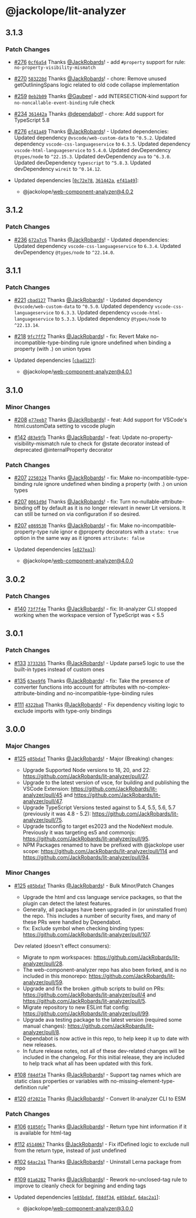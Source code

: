 # @jackolope/lit-analyzer

## 3.1.3

### Patch Changes

- [#276](https://github.com/JackRobards/lit-analyzer/pull/276) [`0cf6a54`](https://github.com/JackRobards/lit-analyzer/commit/0cf6a54d7bd40b57e7b869048f7a44133f2cd35e) Thanks [@JackRobards](https://github.com/JackRobards)! - add `#property` support for rule: `no-property-visibility-mismatch`

- [#270](https://github.com/JackRobards/lit-analyzer/pull/270) [`583220d`](https://github.com/JackRobards/lit-analyzer/commit/583220d89c38b9a8f7496f05034763acaaa5cb03) Thanks [@JackRobards](https://github.com/JackRobards)! - chore: Remove unused getOutliningSpans logic related to old code collapse implementation

- [#259](https://github.com/JackRobards/lit-analyzer/pull/259) [`0eb2b09`](https://github.com/JackRobards/lit-analyzer/commit/0eb2b096fc3578713ec6d4e939ed148da744403e) Thanks [@Gaubee](https://github.com/Gaubee)! - add INTERSECTION-kind support for `no-noncallable-event-binding` rule check

- [#234](https://github.com/JackRobards/lit-analyzer/pull/234) [`361442a`](https://github.com/JackRobards/lit-analyzer/commit/361442aa78a0a616b3ead06f67dba7fc42f01931) Thanks [@dependabot](https://github.com/apps/dependabot)! - chore: Add support for TypeScript 5.8

- [#276](https://github.com/JackRobards/lit-analyzer/pull/276) [`ef41a49`](https://github.com/JackRobards/lit-analyzer/commit/ef41a490eea17c9e084f6e32ad7242eb2681c275) Thanks [@JackRobards](https://github.com/JackRobards)! - Updated dependencies:
  Updated dependency `@vscode/web-custom-data` to `^0.5.2`.
  Updated dependency `vscode-css-languageservice` to `6.3.5`.
  Updated dependency `vscode-html-languageservice` to `5.4.0`.
  Updated devDependency `@types/node` to `^22.15.3`.
  Updated devDependency `ava` to `^6.3.0`.
  Updated devDependency `typescript` to `^5.8.3`.
  Updated devDependency `wireit` to `^0.14.12`.
- Updated dependencies [[`0c72e78`](https://github.com/JackRobards/lit-analyzer/commit/0c72e78abcfdc249f7c34e26164a5a8dbe92e5a9), [`361442a`](https://github.com/JackRobards/lit-analyzer/commit/361442aa78a0a616b3ead06f67dba7fc42f01931), [`ef41a49`](https://github.com/JackRobards/lit-analyzer/commit/ef41a490eea17c9e084f6e32ad7242eb2681c275)]:
  - @jackolope/web-component-analyzer@4.0.2

## 3.1.2

### Patch Changes

- [#236](https://github.com/JackRobards/lit-analyzer/pull/236) [`672a7c6`](https://github.com/JackRobards/lit-analyzer/commit/672a7c6aa9b449044cdbb384923219518bc24107) Thanks [@JackRobards](https://github.com/JackRobards)! - Updated dependencies:
  Updated dependency `vscode-css-languageservice` to `6.3.4`.
  Updated devDependency `@types/node` to `^22.14.0`.

## 3.1.1

### Patch Changes

- [#221](https://github.com/JackRobards/lit-analyzer/pull/221) [`cbad127`](https://github.com/JackRobards/lit-analyzer/commit/cbad1272bc0a77bd9e1c208eed872c843cce0b13) Thanks [@JackRobards](https://github.com/JackRobards)! - Updated dependency `@vscode/web-custom-data` to `^0.5.0`.
  Updated dependency `vscode-css-languageservice` to `6.3.3`.
  Updated dependency `vscode-html-languageservice` to `5.3.3`.
  Updated dependency `@types/node` to `^22.13.14`.

- [#218](https://github.com/JackRobards/lit-analyzer/pull/218) [`9fc7ff2`](https://github.com/JackRobards/lit-analyzer/commit/9fc7ff21d354df4d1f84ea325b5b63eb00e7e6de) Thanks [@JackRobards](https://github.com/JackRobards)! - fix: Revert Make no-incompatible-type-binding rule ignore undefined when binding a property (with .) on union types

- Updated dependencies [[`cbad127`](https://github.com/JackRobards/lit-analyzer/commit/cbad1272bc0a77bd9e1c208eed872c843cce0b13)]:
  - @jackolope/web-component-analyzer@4.0.1

## 3.1.0

### Minor Changes

- [#208](https://github.com/JackRobards/lit-analyzer/pull/208) [`e77eeb7`](https://github.com/JackRobards/lit-analyzer/commit/e77eeb79f78380671a1e6171d2d84d6d4e677512) Thanks [@JackRobards](https://github.com/JackRobards)! - feat: Add support for VSCode's html.customData setting to vscode plugin

- [#142](https://github.com/JackRobards/lit-analyzer/pull/142) [`d83e9fb`](https://github.com/JackRobards/lit-analyzer/commit/d83e9fb20d5285a8df21e5246a2e48b365b75bff) Thanks [@JackRobards](https://github.com/JackRobards)! - feat: Update no-property-visibility-mismatch rule to check for @state decorator instead of deprecated @internalProperty decorator

### Patch Changes

- [#207](https://github.com/JackRobards/lit-analyzer/pull/207) [`2250324`](https://github.com/JackRobards/lit-analyzer/commit/225032460b92f3f7652061fa7ea275231e69943c) Thanks [@JackRobards](https://github.com/JackRobards)! - fix: Make no-incompatible-type-binding rule ignore undefined when binding a property (with .) on union types

- [#207](https://github.com/JackRobards/lit-analyzer/pull/207) [`0061d9d`](https://github.com/JackRobards/lit-analyzer/commit/0061d9db945ff7310d6ec7c70cf2b4f7d46a3c1d) Thanks [@JackRobards](https://github.com/JackRobards)! - fix: Turn no-nullable-attribute-binding off by default as it is no longer relevant in newer Lit versions. It can still be turned on via configuration if so desired.

- [#207](https://github.com/JackRobards/lit-analyzer/pull/207) [`e869530`](https://github.com/JackRobards/lit-analyzer/commit/e869530d7b868a293f76ba8363f9a25f48475c06) Thanks [@JackRobards](https://github.com/JackRobards)! - fix: Make no-incompatible-property-type rule ignor e @property decorators with a `state: true` option in the same way as it ignores `attribute: false`

- Updated dependencies [[`e827ea1`](https://github.com/JackRobards/lit-analyzer/commit/e827ea1cbb36ce518b87033a08b9f7d2efac8f7a)]:
  - @jackolope/web-component-analyzer@4.0.0

## 3.0.2

### Patch Changes

- [#140](https://github.com/JackRobards/lit-analyzer/pull/140) [`73f7f4e`](https://github.com/JackRobards/lit-analyzer/commit/73f7f4e1c7ae5160faff6cb8f3b3f254ef4a0835) Thanks [@JackRobards](https://github.com/JackRobards)! - fix: lit-analyzer CLI stopped working when the workspace version of TypeScript was < 5.5

## 3.0.1

### Patch Changes

- [#133](https://github.com/JackRobards/lit-analyzer/pull/133) [`37332b5`](https://github.com/JackRobards/lit-analyzer/commit/37332b5843034cb7a30575b93ec5b5d13dc7a65c) Thanks [@JackRobards](https://github.com/JackRobards)! - Update parse5 logic to use the built-in types instead of custom ones

- [#135](https://github.com/JackRobards/lit-analyzer/pull/135) [`63ee9f6`](https://github.com/JackRobards/lit-analyzer/commit/63ee9f6ab488927d2e464b039014d62ac9793ec9) Thanks [@JackRobards](https://github.com/JackRobards)! - fix: Take the presence of converter functions into account for attributes with no-complex-attribute-binding and no-incompatible-type-binding rules

- [#111](https://github.com/JackRobards/lit-analyzer/pull/111) [`4322ba8`](https://github.com/JackRobards/lit-analyzer/commit/4322ba8f51207609eadb2d6f05c303b00274355c) Thanks [@JackRobards](https://github.com/JackRobards)! - Fix dependency visiting logic to exclude imports with type-only bindings

## 3.0.0

### Major Changes

- [#125](https://github.com/JackRobards/lit-analyzer/pull/125) [`e85bdaf`](https://github.com/JackRobards/lit-analyzer/commit/e85bdafe871bcac2d4a89da64fc2c1d4b8b78bd9) Thanks [@JackRobards](https://github.com/JackRobards)! - Major (Breaking) changes:

  - Upgrade Supported Node versions to 18, 20, and 22: https://github.com/JackRobards/lit-analyzer/pull/27.
  - Upgrade to the latest version of vsce, for building and publishing the VSCode Extension: https://github.com/JackRobards/lit-analyzer/pull/45 and https://github.com/JackRobards/lit-analyzer/pull/47.
  - Upgrade TypeScript Versions tested against to 5.4, 5.5, 5.6, 5.7 (previously it was 4.8 - 5.2): https://github.com/JackRobards/lit-analyzer/pull/75.
  - Upgrade tsconfig to target es2023 and the NodeNext module. Previously it was targeting es5 and commonjs: https://github.com/JackRobards/lit-analyzer/pull/95.
  - NPM Packages renamed to have be prefixed with @jackolope user scope: https://github.com/JackRobards/lit-analyzer/pull/114 and https://github.com/JackRobards/lit-analyzer/pull/94.

### Minor Changes

- [#125](https://github.com/JackRobards/lit-analyzer/pull/125) [`e85bdaf`](https://github.com/JackRobards/lit-analyzer/commit/e85bdafe871bcac2d4a89da64fc2c1d4b8b78bd9) Thanks [@JackRobards](https://github.com/JackRobards)! - Bulk Minor/Patch Changes

  - Upgrade the html and css language service packages, so that the plugin can detect the latest features.
  - Generally, all packages have been upgraded in (or uninstalled from) the repo. This includes a number of security fixes, and many of these PRs were handled by Dependabot.
  - fix: Exclude symbol when checking binding types: https://github.com/JackRobards/lit-analyzer/pull/107.

  Dev related (doesn't effect consumers):

  - Migrate to npm workspaces: https://github.com/JackRobards/lit-analyzer/pull/28.
  - The web-component-analyzer repo has also been forked, and is no included in this monorepo: https://github.com/JackRobards/lit-analyzer/pull/59.
  - Upgrade and fix the broken .github scripts to build on PRs: https://github.com/JackRobards/lit-analyzer/pull/4 and https://github.com/JackRobards/lit-analyzer/pull/5.
  - Migrate repository to new ESLint flat config: https://github.com/JackRobards/lit-analyzer/pull/99.
  - Upgrade ava testing package to the latest version (required some manual changes): https://github.com/JackRobards/lit-analyzer/pull/8.
  - Dependabot is now active in this repo, to help keep it up to date with new releases.
  - In future release notes, not all of these dev-related changes will be included in the changelog. For this initial release, they are included to help track what all has been updated with this fork.

- [#108](https://github.com/JackRobards/lit-analyzer/pull/108) [`f84df34`](https://github.com/JackRobards/lit-analyzer/commit/f84df34e9da2a17565a30b1984fa3a546ff1b92f) Thanks [@JackRobards](https://github.com/JackRobards)! - Support tag names which are static class properties or variables with no-missing-element-type-definition rule"

- [#120](https://github.com/JackRobards/lit-analyzer/pull/120) [`df2021e`](https://github.com/JackRobards/lit-analyzer/commit/df2021e19af5ff815ddcba3f6a324d05a67217b8) Thanks [@JackRobards](https://github.com/JackRobards)! - Convert lit-analyzer CLI to ESM

### Patch Changes

- [#106](https://github.com/JackRobards/lit-analyzer/pull/106) [`01850fc`](https://github.com/JackRobards/lit-analyzer/commit/01850fc4af0b6ab2a1ded0e5468fdb7138f50991) Thanks [@JackRobards](https://github.com/JackRobards)! - Return type hint information if it is available for html-tag

- [#112](https://github.com/JackRobards/lit-analyzer/pull/112) [`4514067`](https://github.com/JackRobards/lit-analyzer/commit/4514067e6e7b959c479692aa97b24692bd313a24) Thanks [@JackRobards](https://github.com/JackRobards)! - Fix ifDefined logic to exclude null from the return type, instead of just undefined

- [#102](https://github.com/JackRobards/lit-analyzer/pull/102) [`64ac2a1`](https://github.com/JackRobards/lit-analyzer/commit/64ac2a1a4cb81edb46833b8e60e6624a136e7074) Thanks [@JackRobards](https://github.com/JackRobards)! - Uninstall Lerna package from repo

- [#109](https://github.com/JackRobards/lit-analyzer/pull/109) [`01a6282`](https://github.com/JackRobards/lit-analyzer/commit/01a6282a797681a0146c7950f3d85113c80717d0) Thanks [@JackRobards](https://github.com/JackRobards)! - Rework no-unclosed-tag rule to improve to cleanly check for begining and ending tags

- Updated dependencies [[`e85bdaf`](https://github.com/JackRobards/lit-analyzer/commit/e85bdafe871bcac2d4a89da64fc2c1d4b8b78bd9), [`f84df34`](https://github.com/JackRobards/lit-analyzer/commit/f84df34e9da2a17565a30b1984fa3a546ff1b92f), [`e85bdaf`](https://github.com/JackRobards/lit-analyzer/commit/e85bdafe871bcac2d4a89da64fc2c1d4b8b78bd9), [`64ac2a1`](https://github.com/JackRobards/lit-analyzer/commit/64ac2a1a4cb81edb46833b8e60e6624a136e7074)]:
  - @jackolope/web-component-analyzer@3.0.0
